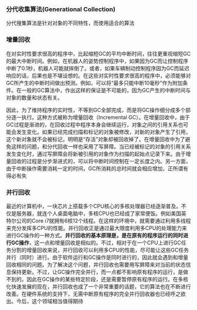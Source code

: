 ### 分代收集算法\(Generational Collection\)

分代搜集算法是针对对象的不同特性，而使用适合的算法

### 增量回收

在对实时性要求很高的程序中，比起缩短GC的平均中断时间，往往更重视缩短GC的最大中断时间。例如，在机器人的姿势控制程序中，如果因为GC而让控制程序中断了0.1秒，机器人可能就摔倒了。或者，如果车辆制动控制程序因为GC而延迟响应的话，后果也是不堪设想的。在这些对实时性要求很高的程序中，必须能够对GC所产生的中断时间做出预测。例如，可以将“最多只能中断10毫秒”作为附加条件。在一般的GC算法中，作出这样的保证是不可能的，因为GC产生的中断时间与对象的数量和状态有关。

因此，为了维持程序的实时性，不等到GC全部完成，而是将GC操作细分成多个部分逐一执行。这种方式被称为增量回收（Incremental GC）。在增量回收中，由于GC过程是渐进的，在回收过程中程序本身会继续运行，对象之间的引用关系也可能会发生变化。如果已经完成扫描和标记的对象被修改，对新的对象产生了引用，这个新对象就不会被标记，明明是“存活”对象却被回收掉了。在增量回收中为了避免这样的问题，和分代回收一样也采用了写屏障。当已经被标记的对象的引用关系发生变化时，通过写屏障会将新被引用的对象作为扫描的起始点记录下来。由于增量回收的过程是分步渐进式的，可以将中断时间控制在一定长度之内。另一方面，由于中断操作需要消耗一定的时间，GC所消耗的总时间就会相应增加，正所谓有得必有失

### 并行回收

最近的计算机中，一块芯片上搭载多个CPU核心的多核处理器已经逐渐普及。不仅是服务器，就连个人桌面电脑中，多核CPU也已经成了家常便饭。例如美国英特尔公司的Core i7就拥有6核12个线程。在这样的环境中，就需要通过利用多线程来充分发挥多CPU的性能。并行回收正是通过最大限度利用多CPU的处理能力来进行GC操作的一种方式。**并行回收的基本原理是，是在原有的程序运行的同时进行GC操作**，这一点和增量回收是相似的。不过，相对于在一个CPU上进行GC任务分割的增量回收来说，并行回收可以利用多CPU的性能，尽可能让这些GC任务并行（同时）进行。由于软件运行和GC操作是同时进行的，因此就会遇到和增量回收相同的问题。为了解决这个问题，并行回收也需要用写屏障来对当前的状态信息保持更新。不过，让GC操作完全并行，而一点都不影响原有程序的运行，是做不到的。因此在GC操作的某些特定阶段，还是需要暂停原有程序的运行。在多核化快速发展的现在，并行回收也成了一个非常重要的话题，它的算法也在不断进行改善。在硬件系统的支持下，无需中断原有程序的完全并行回收器也已经呼之欲出。今后，这个领域相当值得期待

